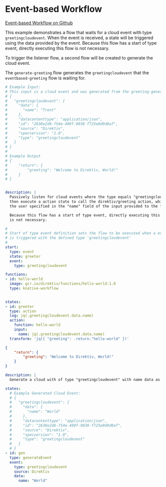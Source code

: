 # Event-based Workflow 
 [Event-based Workflow on Github](https://github.com/direktiv/direktiv-examples/tree/main/greeting-event-listener)

This example demonstrates a flow that waits for a cloud event with type `greetingcloudevent`. When the event is received, a state will be triggered using the data provided by the event. Because this flow has a start of type event, directly executing this flow is not necessary. 

To trigger the listener flow, a second flow will be created to generate the cloud event. 


The `generate-greeting` flow generates the `greetingcloudevent` that the `eventbased-greeting` flow is waiting for.


```yaml title="Listener Workflow"
# Example Input:
# This input is a cloud event and was generated from the greeting-generate flow.
# {
#   "greetingcloudevent": {
#     "data": {
#       "name": "Trent"
#     },
#     "datacontenttype": "application/json",
#     "id": "2638e2d6-754e-409f-9038-f725e0d9d0af",
#     "source": "Direktiv",
#     "specversion": "1.0",
#     "type": "greetingcloudevent"
#   }
# }
#
# Example Output
# {
#     "return": {
#         "greeting": "Welcome to Direktiv, World!"
#     }
# }


description: |
  Passively listen for cloud events where the type equals "greetingcloudevent" and
  then execute a action state to call the direktiv/greeting action, which 'greets' 
  the user specified in the "name" field of the input provided to the flow.

  Because this flow has a start of type event, directly executing this flow 
  is not necessary.

#
# Start of type event definition sets the flow to be executed when a event
# is triggered with the defined type 'greetingcloudevent'
#
start:
  type: event
  state: greeter
  event:
    type: greetingcloudevent

functions:
- id: hello-world
  image: gcr.io/direktiv/functions/hello-world:1.0
  type: knative-workflow

  
states:
- id: greeter
  type: action
  log: jq(.greetingcloudevent.data.name)
  action: 
    function: hello-world
    input: 
      name: jq(.greetingcloudevent.data.name)
  transform: 'jq({ "greeting": .return."hello-world" })'
```


```json title="Output"
{
    "return": {
        "greeting": "Welcome to Direktiv, World!"
    }
}
```


```yaml title="Generator Workflow"
description: |
  Generate a cloud with of type "greetingcloudevent" with name data as input.

states:
  # Example Generated Cloud Event:
  # {
  #   "greetingcloudevent": {
  #     "data": {
  #       "name": "World"
  #     },
  #     "datacontenttype": "application/json",
  #     "id": "2638e2d6-754e-409f-9038-f725e0d9d0af",
  #     "source": "Direktiv",
  #     "specversion": "1.0",
  #     "type": "greetingcloudevent"
  #   }
  # }
- id: gen
  type: generateEvent
  event:
    type: greetingcloudevent
    source: Direktiv
    data:
      name: "World"
```

